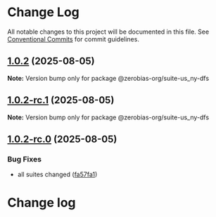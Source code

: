 # Change Log

All notable changes to this project will be documented in this file.
See [Conventional Commits](https://conventionalcommits.org) for commit guidelines.

## [1.0.2](https://github.com/zerobias-org/suite/compare/@zerobias-org/suite-us_ny-dfs@1.0.2-rc.1...@zerobias-org/suite-us_ny-dfs@1.0.2) (2025-08-05)

**Note:** Version bump only for package @zerobias-org/suite-us_ny-dfs





## [1.0.2-rc.1](https://github.com/zerobias-org/suite/compare/@zerobias-org/suite-us_ny-dfs@1.0.2-rc.0...@zerobias-org/suite-us_ny-dfs@1.0.2-rc.1) (2025-08-05)

**Note:** Version bump only for package @zerobias-org/suite-us_ny-dfs





## [1.0.2-rc.0](https://github.com/zerobias-org/suite/compare/@zerobias-org/suite-us_ny-dfs@1.0.1...@zerobias-org/suite-us_ny-dfs@1.0.2-rc.0) (2025-08-05)


### Bug Fixes

* all suites changed ([fa57fa1](https://github.com/zerobias-org/suite/commit/fa57fa1af7628003297df46b2d7740fe95bd2666))





# Change log
